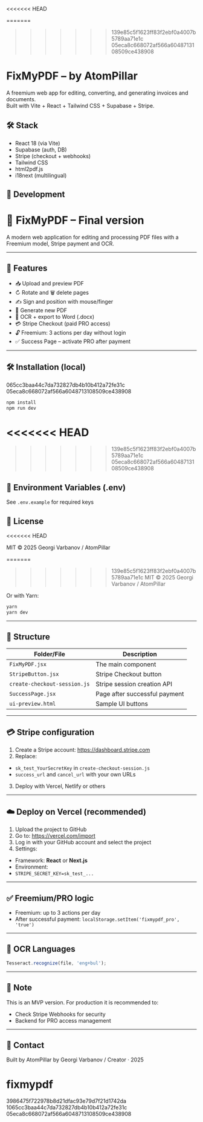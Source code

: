 <<<<<<< HEAD


=======
>>>>>>> 139e85c5f1623ff83f2ebf0a4007b5789aa71e1c
05eca8c668072af566a6048713108509ce438908
# FixMyPDF – by AtomPillar

A freemium web app for editing, converting, and generating invoices and documents.  
Built with Vite + React + Tailwind CSS + Supabase + Stripe.

## 🛠 Stack
- React 18 (via Vite)
- Supabase (auth, DB)
- Stripe (checkout + webhooks)
- Tailwind CSS
- html2pdf.js
- i18next (multilingual)

## 🚀 Development



# 📄 FixMyPDF – Final version

A modern web application for editing and processing PDF files with a Freemium model, Stripe payment and OCR.

---

## 🚀 Features

- 📥 Upload and preview PDF
- ↻ Rotate and 🗑️ delete pages
- ✍️ Sign and position with mouse/finger
- 💾 Generate new PDF
- 🧠 OCR + export to Word (.docx)
- 💳 Stripe Checkout (paid PRO access)
- 🔓 Freemium: 3 actions per day without login
- ✅ Success Page – activate PRO after payment

---

## 🛠️ Installation (local)
065cc3baa44c7da732827db4b10b412a72fe31c
05eca8c668072af566a6048713108509ce438908
```bash
npm install
npm run dev
```


<<<<<<< HEAD
=======

>>>>>>> 139e85c5f1623ff83f2ebf0a4007b5789aa71e1c
05eca8c668072af566a6048713108509ce438908
## 🔐 Environment Variables (.env)
See `.env.example` for required keys

## 🧾 License
<<<<<<< HEAD

MIT © 2025 Georgi Varbanov / AtomPillar

=======
>>>>>>> 139e85c5f1623ff83f2ebf0a4007b5789aa71e1c
MIT © 2025 Georgi Varbanov / AtomPillar

Or with Yarn:

```bash
yarn
yarn dev
```

---

## 📂 Structure

| Folder/File | Description |
|----------------------------|--------------------------------------|
| `FixMyPDF.jsx` | The main component |
| `StripeButton.jsx` | Stripe Checkout button |
| `create-checkout-session.js` | Stripe session creation API |
| `SuccessPage.jsx` | Page after successful payment |
| `ui-preview.html` | Sample UI buttons |

---

## 💳 Stripe configuration

1. Create a Stripe account: https://dashboard.stripe.com
2. Replace:
- `sk_test_YourSecretKey` in `create-checkout-session.js`
- `success_url` and `cancel_url` with your own URLs
3. Deploy with Vercel, Netlify or others

---

## ☁️ Deploy on Vercel (recommended)

1. Upload the project to GitHub
2. Go to: https://vercel.com/import
3. Log in with your GitHub account and select the project
4. Settings:
- Framework: **React** or **Next.js**
- Environment:
- `STRIPE_SECRET_KEY=sk_test_...`

---

## ✅ Freemium/PRO logic

- Freemium: up to 3 actions per day
- After successful payment: `localStorage.setItem('fixmypdf_pro', 'true')`

---

## 🧠 OCR Languages

```js
Tesseract.recognize(file, 'eng+bul');
```

---

## 📌 Note

This is an MVP version. For production it is recommended to:
- Check Stripe Webhooks for security
- Backend for PRO access management

---

## 📧 Contact

Built by AtomPillar by Georgi Varbanov / Creator · 2025

# fixmypdf
3986475f722978b8d21dfac93e79d7f21d1742da
1065cc3baa44c7da732827db4b10b412a72fe31c
05eca8c668072af566a6048713108509ce438908
